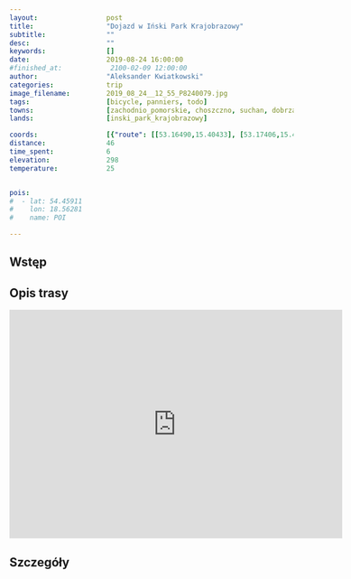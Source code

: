 ```yaml
---
layout:                 post
title:                  "Dojazd w Iński Park Krajobrazowy"
subtitle:               ""
desc:                   ""
keywords:               []
date:                   2019-08-24 16:00:00
#finished_at:            2100-02-09 12:00:00
author:                 "Aleksander Kwiatkowski"
categories:             trip
image_filename:         2019_08_24__12_55_P8240079.jpg
tags:                   [bicycle, panniers, todo]
towns:                  [zachodnio_pomorskie, choszczno, suchan, dobrzany, insko]
lands:                  [inski_park_krajobrazowy]

coords:                 [{"route": [[53.16490,15.40433], [53.17406,15.41669], [53.18970,15.39592], [53.25106,15.38442], [53.27621,15.36090], [53.30812,15.36931], [53.34780,15.39506], [53.35764,15.42940], [53.37413,15.43472], [53.39276,15.47798], [53.38836,15.49411], [53.40627,15.55093], [53.41906,15.56501], [53.42203,15.55557], [53.43584,15.54870], [53.44667,15.56140]], "type": "bicycle"}]
distance:               46
time_spent:             6
elevation:              298
temperature:            25


pois:
#  - lat: 54.45911
#    lon: 18.56281
#    name: POI

---
```



## Wstęp

## Opis trasy

<iframe height='405' width='590' frameborder='0' allowtransparency='true' scrolling='no' src='https://www.strava.com/activities/2651055585/embed/7752564ad6bb199313e023b9aee20f392a10b3be'></iframe>

## Szczegóły
